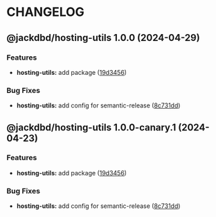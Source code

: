 # CHANGELOG

## @jackdbd/hosting-utils 1.0.0 (2024-04-29)


### Features

* **hosting-utils:** add package ([19d3456](https://github.com/jackdbd/undici/commit/19d345632683ce85bbc88d741d0bbe7168b3e302))


### Bug Fixes

* **hosting-utils:** add config for semantic-release ([8c731dd](https://github.com/jackdbd/undici/commit/8c731dd445317d48c76959ad17046e9982a196e1))

## @jackdbd/hosting-utils 1.0.0-canary.1 (2024-04-23)


### Features

* **hosting-utils:** add package ([19d3456](https://github.com/jackdbd/undici/commit/19d345632683ce85bbc88d741d0bbe7168b3e302))


### Bug Fixes

* **hosting-utils:** add config for semantic-release ([8c731dd](https://github.com/jackdbd/undici/commit/8c731dd445317d48c76959ad17046e9982a196e1))
